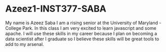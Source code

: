 # Azeez1-INST377-SABA

My name is Azeez Saba I am a rising senior at the University of Maryland - College Park.
In this class I am very excited to learn javascript and some apache. I will use these skills in my career because I plan on becoming a data scientist after I graduate so I believe these skills will be great tools to add to my arsenal. 


